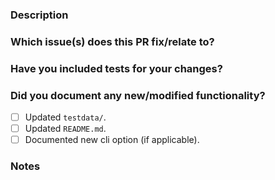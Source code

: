 ### Description


### Which issue(s) does this PR fix/relate to?
<!--- Put `Resolves #XXX` here to auto-close the issue that your PR fixes (if such) --->


### Have you included tests for your changes?


### Did you document any new/modified functionality?

- [ ] Updated `testdata/`.
- [ ] Updated `README.md`.
- [ ] Documented new cli option (if applicable).

### Notes

